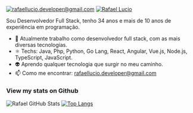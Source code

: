 [![rafaellucio.developer@gmail.com](https://img.shields.io/badge/Gmail-D14836?style=for-the-badge&logo=gmail&logoColor=white)](mailto:rafaellucio.developer@gmail.com)
[![Rafael Lucio](https://img.shields.io/badge/LinkedIn-0077B5?style=for-the-badge&logo=linkedin&logoColor=white)](https://www.linkedin.com/in/rafael-lucio-5b72a5103/)

Sou Desenvolvedor Full Stack, tenho 34 anos e mais de 10 anos de experiência em programação.

- 🔭 Atualmente trabalho como desenvolvedor full stack, com as mais diversas tecnologias.
- ⚛  Techs: Java, Php, Python, Go Lang, React, Angular, Vue.js, Node.js, TypeScript, JavaScript.
- 👽 Aprendo qualquer tecnologia que surgir no meu caminho.
- 📫  Como me encontrar: rafaellucio.developer@gmail.com

### View my stats on Github
![Rafael GitHub Stats](https://github-readme-stats.vercel.app/api?username=rafaelluciodeveloper&show_icons=true)
[![Top Langs](https://github-readme-stats.vercel.app/api/top-langs/?username=rafaelluciodeveloper&hide_progress=true&langs_count=12)](https://github.com/rafaelluciodeveloper/rafaelluciodeveloper)






